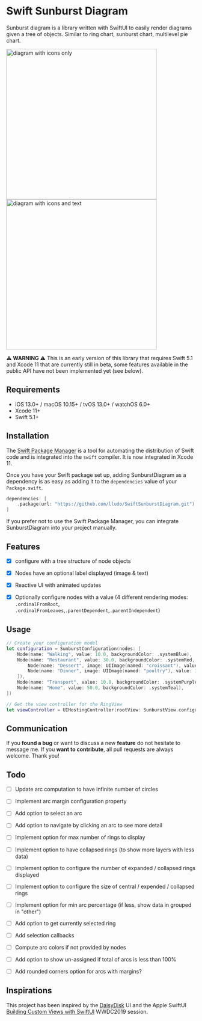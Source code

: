 # Swift Sunburst Diagram

Sunburst diagram is a library written with SwiftUI to easily render diagrams given a tree of objects. Similar to ring chart, sunburst chart, multilevel pie chart.

<img src="https://github.com/lludo/SwiftSunburstDiagram/blob/master/diagram-icons-only.png" alt="diagram with icons only" width="400"/><img src="https://github.com/lludo/SwiftSunburstDiagram/blob/master/diagram-with-text.png" alt="diagram with icons and text" width="400"/>

**⚠️ WARNING ⚠️** This is an early version of this library that requires Swift 5.1 and  Xcode 11 that are currently still in beta, some features available in the public API have not been implemented yet (see below).


## Requirements

- iOS 13.0+ / macOS 10.15+ / tvOS 13.0+ / watchOS 6.0+
- Xcode 11+
- Swift 5.1+


## Installation

The [Swift Package Manager](https://swift.org/package-manager/) is a tool for automating the distribution of Swift code and is integrated into the `swift` compiler. It is now integrated in Xcode 11.

Once you have your Swift package set up, adding SunburstDiagram as a dependency is as easy as adding it to the `dependencies` value of your `Package.swift`.

```swift
dependencies: [
    .package(url: "https://github.com/lludo/SwiftSunburstDiagram.git")
]
```

If you prefer not to use the Swift Package Manager, you can integrate SunburstDiagram into your project manually.


## Features

- [x] configure with a tree structure of node objects
- [x] Nodes have an optional label displayed (image & text)
- [x] Reactive UI with animated updates
- [x] Optionally configure nodes with a value (4 different rendering modes: `.ordinalFromRoot`, `.ordinalFromLeaves`,`.parentDependent`,`.parentIndependent`)


## Usage

```swift
// Create your configuration model
let configuration = SunburstConfiguration(nodes: [
    Node(name: "Walking", value: 10.0, backgroundColor: .systemBlue),
    Node(name: "Restaurant", value: 30.0, backgroundColor: .systemRed, children: [
        Node(name: "Dessert", image: UIImage(named: "croissant"), value: 6.0),
        Node(name: "Dinner", image: UIImage(named: "poultry"), value: 10.0),
    ]),
    Node(name: "Transport", value: 10.0, backgroundColor: .systemPurple),
    Node(name: "Home", value: 50.0, backgroundColor: .systemTeal),
])

// Get the view controller for the RingView
let viewController = UIHostingController(rootView: SunburstView.configureWith(configuration))
```


## Communication

If you **found a bug** or want to discuss a new **feature** do not hesitate to message me. If you **want to contribute**, all pull requests are always welcome. Thank you!


## Todo

- [ ] Update arc computation to have infinite number of circles
- [ ] Implement arc margin configuration property
- [ ] Add option to select an arc
- [ ] Add option to navigate by clicking an arc to see more detail
- [ ] Implement option for max number of rings to display
- [ ] Implement option to have collapsed rings (to show more layers with less data)
- [ ] Implement option to configure the number of expanded / collapsed rings displayed
- [ ] Implement option to configure the size of central / expended / collapsed rings
- [ ] Implement option for min arc percentage (if less, show data in grouped in "other")
- [ ] Add option to get currently selected ring
- [ ] Add selection callbacks
- [ ] Compute arc colors if not provided by nodes
- [ ] Add option to show un-assigned if total of arcs is less than 100%
- [ ] Add rounded corners option for arcs with margins?


## Inspirations

This project has been inspired by the [DaisyDisk](https://daisydiskapp.com/) UI and the Apple SwiftUI [Building Custom Views with SwiftUI](https://developer.apple.com/videos/play/wwdc2019/237/) WWDC2019 session.
